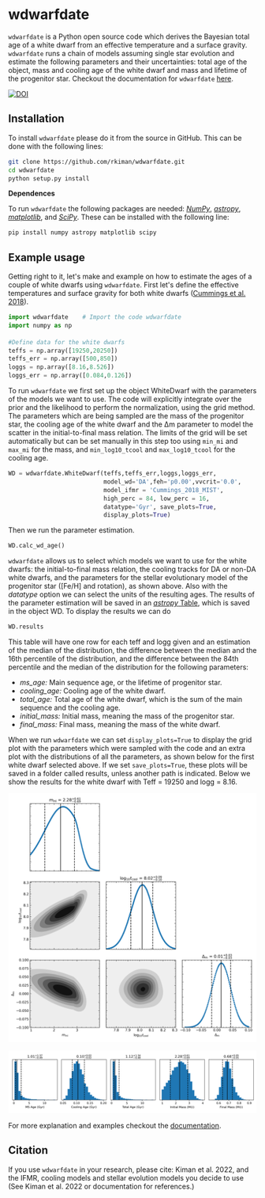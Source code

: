 
wdwarfdate
==========

`wdwarfdate` is a Python open source code which derives the Bayesian total age of a white dwarf from an effective temperature and a surface gravity. `wdwarfdate` runs a chain of models assuming single star evolution and estimate the following parameters and their uncertainties: total age of the object, mass and cooling age of the white dwarf and mass and lifetime of the progenitor star. Checkout the documentation for `wdwarfdate` [here](https://wdwarfdate.readthedocs.io/en/latest/).

[![DOI](https://zenodo.org/badge/224479174.svg)](https://zenodo.org/badge/latestdoi/224479174)

Installation
------------

To install `wdwarfdate` please do it from the source in GitHub. This can be done with the following lines:

```bash
git clone https://github.com/rkiman/wdwarfdate.git
cd wdwarfdate
python setup.py install
```

**Dependences**

To run `wdwarfdate` the following packages are needed: [*NumPy*](https://numpy.org/), [*astropy*](https://www.astropy.org/), [*matplotlib*](https://matplotlib.org/), and [*SciPy*](https://www.scipy.org/). These can be installed with the following line:


```bash
pip install numpy astropy matplotlib scipy 
```


Example usage
-------------

Getting right to it, let's make and example on how to estimate the ages of a couple of white dwarfs using `wdwarfdate`. First let's define the effective temperatures and surface gravity for both white dwarfs ([Cummings et al. 2018](https://ui.adsabs.harvard.edu/abs/2018ApJ...866...21C/abstract)).

```python
import wdwarfdate    # Import the code wdwarfdate
import numpy as np

#Define data for the white dwarfs
teffs = np.array([19250,20250])
teffs_err = np.array([500,850])
loggs = np.array([8.16,8.526])
loggs_err = np.array([0.084,0.126])
```

To run `wdwarfdate` we first set up the object WhiteDwarf with the parameters of the models we want to use. The code will explicitly integrate over the prior and the likelihood to perform the normalization, using the grid method. The parameters which are being sampled are the mass of the progenitor star, the cooling age of the white dwarf and the &#916;m parameter to model the scatter in the initial-to-final mass relation. The limits of the grid will be set automatically but can be set manually in this step too using `min_mi` and `max_mi` for the mass, and `min_log10_tcool` and `max_log10_tcool` for the cooling age. 

```python
WD = wdwarfdate.WhiteDwarf(teffs,teffs_err,loggs,loggs_err,
                           model_wd='DA',feh='p0.00',vvcrit='0.0',
                           model_ifmr = 'Cummings_2018_MIST', 
                           high_perc = 84, low_perc = 16,
                           datatype='Gyr', save_plots=True, 
                           display_plots=True)
```

Then we run the parameter estimation.

```python
WD.calc_wd_age()
```
`wdwarfdate` allows us to select which models we want to use for the white dwarfs: the initial-to-final mass relation, the cooling tracks for DA or non-DA white dwarfs, and the parameters for the stellar evolutionary model of the progenitor star ([Fe/H] and rotation), as shown above. Also with the *datatype* option we can select the units of the resulting ages. The results of the parameter estimation will be saved in an [*astropy* Table](https://docs.astropy.org/en/stable/table/index.html), which is saved in the object WD. To display the results we can do

```python
WD.results
```

This table will have one row for each teff and logg given and an estimation of the median of the distribution, the difference between the median and the 16th percentile of the distribution, and the difference between the 84th percentile and the median of the distribution for the following parameters:

- *ms_age:* Main sequence age, or the lifetime of progenitor star.
- *cooling_age:* Cooling age of the white dwarf.
- *total_age:* Total age of the white dwarf, which is the sum of the main sequence and the cooling age.
- *initial_mass:* Initial mass, meaning the mass of the progenitor star.
- *final_mass:* Final mass, meaning the mass of the white dwarf.

When we run `wdwarfdate` we can set `display_plots=True` to display the grid plot with the parameters which were sampled with the code and an extra plot with the distributions of all the parameters, as shown below for the first white dwarf selected above. If we set `save_plots=True`, these plots will be saved in a folder called results, unless another path is indicated. Below we show the results for the white dwarf with Teff = 19250 and logg = 8.16.

![Grid plot](https://github.com/rkiman/wdwarfdate/blob/master/docs/source/tutorials/results/teff_19250_logg_8.16_feh_p0.00_vvcrit_0.0_DA_Cummings_2018_MIST_gridplot.png)

![Distributions plot](https://github.com/rkiman/wdwarfdate/blob/master/docs/source/tutorials/results/teff_19250_logg_8.16_feh_p0.00_vvcrit_0.0_DA_Cummings_2018_MIST_distributions.png)


For more explanation and examples checkout the [documentation](https://wdwarfdate.readthedocs.io/en/latest/).


Citation
--------

If you use `wdwarfdate` in your research, please cite: Kiman et al. 2022, and the IFMR, cooling models and stellar evolution models you decide to use (See Kiman et al. 2022 or documentation for references.)

